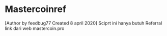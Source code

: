 # Mastercoinref
[Author by feedbug77
Created 8 april 2020] 
Sciprt ini hanya butuh Referral link dari web mastercoin.pro
